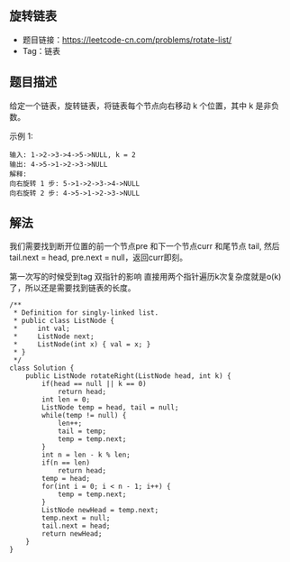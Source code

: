## 旋转链表

- 题目链接：https://leetcode-cn.com/problems/rotate-list/
- Tag：链表

## 题目描述
给定一个链表，旋转链表，将链表每个节点向右移动 k 个位置，其中 k 是非负数。

示例 1:
```
输入: 1->2->3->4->5->NULL, k = 2
输出: 4->5->1->2->3->NULL
解释:
向右旋转 1 步: 5->1->2->3->4->NULL
向右旋转 2 步: 4->5->1->2->3->NULL
```

## 解法
我们需要找到断开位置的前一个节点pre 和下一个节点curr 和尾节点 tail, 然后tail.next = head, pre.next = null，返回curr即刻。

第一次写的时候受到tag 双指针的影响 直接用两个指针遍历k次复杂度就是o(k)了，所以还是需要找到链表的长度。
```
/**
 * Definition for singly-linked list.
 * public class ListNode {
 *     int val;
 *     ListNode next;
 *     ListNode(int x) { val = x; }
 * }
 */
class Solution {
    public ListNode rotateRight(ListNode head, int k) {
        if(head == null || k == 0)
            return head;
        int len = 0;
        ListNode temp = head, tail = null;
        while(temp != null) {
            len++;
            tail = temp;
            temp = temp.next;
        }
        int n = len - k % len; 
        if(n == len)
            return head;
        temp = head;
        for(int i = 0; i < n - 1; i++) {
            temp = temp.next;
        }
        ListNode newHead = temp.next;
        temp.next = null;
        tail.next = head;
        return newHead;
    }
}
```